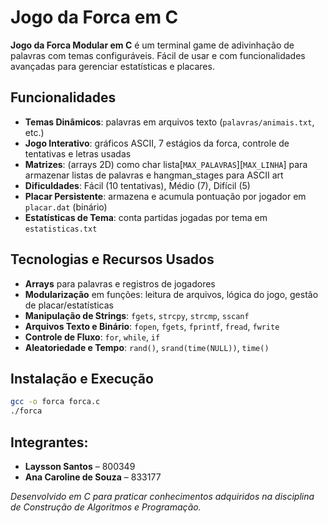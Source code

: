 # Jogo da Forca em C

**Jogo da Forca Modular em C** é um terminal game de adivinhação de palavras com temas configuráveis. Fácil de usar e com funcionalidades avançadas para gerenciar estatísticas e placares.

## Funcionalidades

* **Temas Dinâmicos**: palavras em arquivos texto (`palavras/animais.txt`, etc.)
* **Jogo Interativo**: gráficos ASCII, 7 estágios da forca, controle de tentativas e letras usadas
* **Matrizes**: (arrays 2D) como char lista[`MAX_PALAVRAS`][`MAX_LINHA`] para armazenar listas de palavras e hangman_stages para ASCII art
* **Dificuldades**: Fácil (10 tentativas), Médio (7), Difícil (5)
* **Placar Persistente**: armazena e acumula pontuação por jogador em `placar.dat` (binário)
* **Estatísticas de Tema**: conta partidas jogadas por tema em `estatisticas.txt`

## Tecnologias e Recursos Usados

* **Arrays** para palavras e registros de jogadores
* **Modularização** em funções: leitura de arquivos, lógica do jogo, gestão de placar/estatísticas
* **Manipulação de Strings**: `fgets`, `strcpy`, `strcmp`, `sscanf`
* **Arquivos Texto e Binário**: `fopen`, `fgets`, `fprintf`, `fread`, `fwrite`
* **Controle de Fluxo**: `for`, `while`, `if`
* **Aleatoriedade e Tempo**: `rand()`, `srand(time(NULL))`, `time()`

## Instalação e Execução

```bash
gcc -o forca forca.c
./forca
```

## Integrantes:
- **Laysson Santos** – 800349
- **Ana Caroline de Souza** – 833177

*Desenvolvido em C para praticar conhecimentos adquiridos na disciplina de Construção de Algoritmos e Programação.*

